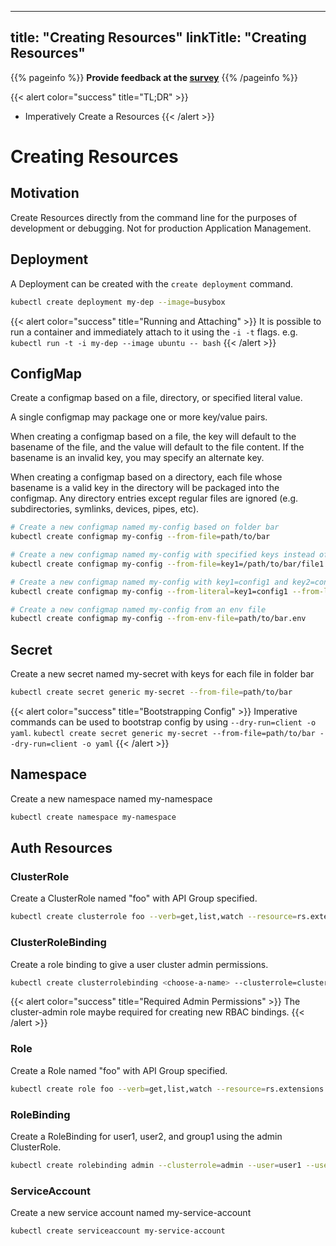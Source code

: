 
---
title: "Creating Resources"
linkTitle: "Creating Resources"
---
{{% pageinfo %}}
**Provide feedback at the [survey](https://www.surveymonkey.com/r/JH35X82)**
{{% /pageinfo %}}

{{< alert color="success" title="TL;DR" >}}
- Imperatively Create a Resources
{{< /alert >}}

# Creating Resources

## Motivation

Create Resources directly from the command line for the purposes of development or debugging.
Not for production Application Management.

## Deployment

A Deployment can be created with the `create deployment` command.

```bash
kubectl create deployment my-dep --image=busybox
```

{{< alert color="success" title="Running and Attaching" >}}
It is possible to run a container and immediately attach to it using the `-i -t` flags.  e.g.
`kubectl run -t -i my-dep --image ubuntu -- bash`
{{< /alert >}}

## ConfigMap

Create a configmap based on a file, directory, or specified literal value.

A single configmap may package one or more key/value pairs.

When creating a configmap based on a file, the key will default to the basename of the file, and the value will default
to the file content.  If the basename is an invalid key, you may specify an alternate key.

When creating a configmap based on a directory, each file whose basename is a valid key in the directory will be
packaged into the configmap.  Any directory entries except regular files are ignored (e.g. subdirectories, symlinks,
devices, pipes, etc).


```bash
# Create a new configmap named my-config based on folder bar
kubectl create configmap my-config --from-file=path/to/bar
```

```bash
# Create a new configmap named my-config with specified keys instead of file basenames on disk
kubectl create configmap my-config --from-file=key1=/path/to/bar/file1.txt --from-file=key2=/path/to/bar/file2.txt
  ```

```bash
# Create a new configmap named my-config with key1=config1 and key2=config2
kubectl create configmap my-config --from-literal=key1=config1 --from-literal=key2=config2
```

```bash
# Create a new configmap named my-config from an env file
kubectl create configmap my-config --from-env-file=path/to/bar.env
```

## Secret

Create a new secret named my-secret with keys for each file in folder bar

```bash
kubectl create secret generic my-secret --from-file=path/to/bar
```

{{< alert color="success" title="Bootstrapping Config" >}}
Imperative commands can be used to bootstrap config by using `--dry-run=client -o yaml`.
`kubectl create secret generic my-secret --from-file=path/to/bar --dry-run=client -o yaml`
{{< /alert >}}

## Namespace

Create a new namespace named my-namespace

```bash
kubectl create namespace my-namespace
```

## Auth Resources

### ClusterRole

Create a ClusterRole named "foo" with API Group specified.

```bash
kubectl create clusterrole foo --verb=get,list,watch --resource=rs.extensions
```

### ClusterRoleBinding

Create a role binding to give a user cluster admin permissions.

```bash
kubectl create clusterrolebinding <choose-a-name> --clusterrole=cluster-admin --user=<your-cloud-email-account>
```

{{< alert color="success" title="Required Admin Permissions" >}}
The cluster-admin role maybe required for creating new RBAC bindings.
{{< /alert >}}

### Role

Create a Role named "foo" with API Group specified.

```bash
kubectl create role foo --verb=get,list,watch --resource=rs.extensions
```

### RoleBinding

Create a RoleBinding for user1, user2, and group1 using the admin ClusterRole.

```bash
kubectl create rolebinding admin --clusterrole=admin --user=user1 --user=user2 --group=group1
```

### ServiceAccount

Create a new service account named my-service-account

```bash
kubectl create serviceaccount my-service-account
```